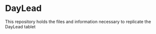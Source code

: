 # DayLead
This repository holds the files and information necessary to replicate the DayLead tablet
